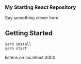 ### My Starting React Repository

Say something clever here

## Getting Started

```
yarn install
yarn start
```

listens on localhost:3000